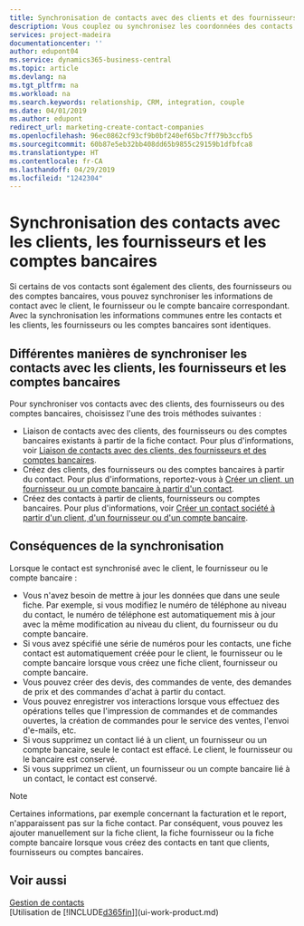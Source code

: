 ```yaml
---
title: Synchronisation de contacts avec des clients et des fournisseurs| Microsoft Docs
description: Vous couplez ou synchronisez les coordonnées des contacts qui sont également des clients, des fournisseurs, ou des comptes bancaires, afin de mettre uniquement à jour les informations à un emplacement.
services: project-madeira
documentationcenter: ''
author: edupont04
ms.service: dynamics365-business-central
ms.topic: article
ms.devlang: na
ms.tgt_pltfrm: na
ms.workload: na
ms.search.keywords: relationship, CRM, integration, couple
ms.date: 04/01/2019
ms.author: edupont
redirect_url: marketing-create-contact-companies
ms.openlocfilehash: 96ec0862cf93cf9b0bf240ef65bc7ff79b3ccfb5
ms.sourcegitcommit: 60b87e5eb32bb408dd65b9855c29159b1dfbfca8
ms.translationtype: HT
ms.contentlocale: fr-CA
ms.lasthandoff: 04/29/2019
ms.locfileid: "1242304"
---
```

# <a name="synchronizing-contacts-with-customers-vendors-and-bank-accounts"></a>Synchronisation des contacts avec les clients, les fournisseurs et les comptes bancaires
Si certains de vos contacts sont également des clients, des fournisseurs ou des comptes bancaires, vous pouvez synchroniser les informations de contact avec le client, le fournisseur ou le compte bancaire correspondant. Avec la synchronisation les informations communes entre les contacts et les clients, les fournisseurs ou les comptes bancaires sont identiques.  

## <a name="different-ways-to-synchronize-contacts-with-customers-vendors-and-bank-accounts"></a>Différentes manières de synchroniser les contacts avec les clients, les fournisseurs et les comptes bancaires
Pour synchroniser vos contacts avec des clients, des fournisseurs ou des comptes bancaires, choisissez l'une des trois méthodes suivantes :

* Liaison de contacts avec des clients, des fournisseurs ou des comptes bancaires existants à partir de la fiche contact. Pour plus d'informations, voir [Liaison de contacts avec des clients, des fournisseurs et des comptes bancaires](marketing-how-link-contact.md).
* Créez des clients, des fournisseurs ou des comptes bancaires à partir du contact. Pour plus d'informations, reportez-vous à [Créer un client, un fournisseur ou un compte bancaire à partir d'un contact](marketing-how-create-contacts-new-customers-vendors-bank-accounts.md).
* Créez des contacts à partir de clients, fournisseurs ou comptes bancaires. Pour plus d'informations, voir [Créer un contact société à partir d'un client, d'un fournisseur ou d'un compte bancaire](marketing-how-create-contact-companies.md).

## <a name="consequences-of-synchronization"></a>Conséquences de la synchronisation
Lorsque le contact est synchronisé avec le client, le fournisseur ou le compte bancaire :

* Vous n'avez besoin de mettre à jour les données que dans une seule fiche. Par exemple, si vous modifiez le numéro de téléphone au niveau du contact, le numéro de téléphone est automatiquement mis à jour avec la même modification au niveau du client, du fournisseur ou du compte bancaire.
* Si vous avez spécifié une série de numéros pour les contacts, une fiche contact est automatiquement créée pour le client, le fournisseur ou le compte bancaire lorsque vous créez une fiche client, fournisseur ou compte bancaire.
* Vous pouvez créer des devis, des commandes de vente, des demandes de prix et des commandes d'achat à partir du contact.
* Vous pouvez enregistrer vos interactions lorsque vous effectuez des opérations telles que l'impression de commandes et de commandes ouvertes, la création de commandes pour le service des ventes, l'envoi d'e-mails, etc.
* Si vous supprimez un contact lié à un client, un fournisseur ou un compte bancaire, seule le contact est effacé. Le client, le fournisseur ou le bancaire est conservé.
* Si vous supprimez un client, un fournisseur ou un compte bancaire lié à un contact, le contact est conservé.

> [!NOTE]  
>   Certaines informations, par exemple concernant la facturation et le report, n'apparaissent pas sur la fiche contact. Par conséquent, vous pouvez les ajouter manuellement sur la fiche client, la fiche fournisseur ou la fiche compte bancaire lorsque vous créez des contacts en tant que clients, fournisseurs ou comptes bancaires.

## <a name="see-also"></a>Voir aussi
[Gestion de contacts](marketing-contacts.md)  
[Utilisation de [!INCLUDE[d365fin](includes/d365fin_md.md)]](ui-work-product.md)
